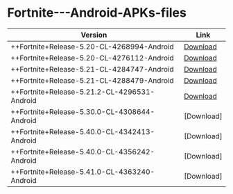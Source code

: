 # Fortnite---Android-APKs-files

|Version|Link|
|--|--|
|++Fortnite+Release-5.20-CL-4268994-Android|[Download](https://dw.uptodown.com/dwn/F6CWak-yxrI0JZDUv46qsKnxYzFqZT-nC6XTZEih2ozKzUr0tJMaPBTWe8PBJa3mcCD1y7fFuwK0W2hP24IYBIIRG0Lg2fQyVV9PEOldQKpaH36Ktf2X81Jxkj-ZRXiW/zwthD2STS9qM0lwurRJeuHRH48h3p4pVkQuGAv1atMY8nRNX_xCiEf_y1Cuo_TAJLUyCJCGxYN7wXfR8YHYv6XaNmKp4vJWLzsNLGJauzAejXXOw2gr7sg1oovrvSWpx/-YL0K11R9rRnEEO3L4n8qL6nQXF7TUQU-gNRS2pwb3jnoOjSgCb-Z0G5udgwS8x5jaOR-BlXh6gYXbN_nKhJI1Tnd3Xiai5KDGrIIE4e7CY=/)|
|++Fortnite+Release-5.20-CL-4276112-Android|[Download](https://dw.uptodown.com/dwn/F6CWak-yxrI0JZDUv46qsKnxYzFqZT-nC6XTZEih2oyFSEssVOx-0etO6TzKg9oD4J7fwI6xVe6HEsSC9J3R2xlrM2VP6Ew3ykTuQArZCJ-chEsLN7gT0Uis0AhfYSlH/HzooiMpKJ908N0V0G-Q1aFYWMrqS_wGaUyFo7URBC6sU1nkCn7xMHltqa-DSiU0hOH46HUBEOKkH9BwgrBdikw1yjHGYrq_YCvnkqhZcJe3QF6fwBRQ78wnITsDcPuhG/6V55YOWgzynpyCylM7ZcDir_fcW1uKCYMI4NjrQyWD7UvzMwMUXlF7HsyO0T7Z9fnKHIibLNDQUdic91ok2LTlHA-aUlLfChLeR-oPplcXI=/)|
|++Fortnite+Release-5.21-CL-4284747-Android|[Download](https://dw.uptodown.com/dwn/F6CWak-yxrI0JZDUv46qsKnxYzFqZT-nC6XTZEih2oxBjOoh5pc9-W4kSO33VWTqFGLYtclBjwL8CDL2aQJCBqBbcFqDUMgsFsy_jarE1kk1rzNQbJXMCX61K9R2UDbv/II-CYdjdlSLJgfCj8empk8CbqPhseePnlnedI5_3DyRDn4ogRQx_pthMWxyMspZ-tyIacAXaLGnpaT1WxrYHM9FI1HLdClsLgtso_5CbGxjCt68t_3oO-oL0qrQIUR7f/3drwSOe723g0C6ZUq72o6P6qOPwxJC9_oiroz5pdFYViWSlh2SSpUSvJ7Gn_oRSBekRdmXVA12RJovVz165qsJkn9LHPXp2fsyD9zXM9cao=/)|
|++Fortnite+Release-5.21-CL-4288479-Android|[Download](https://dw.uptodown.com/dwn/F6CWak-yxrI0JZDUv46qsKnxYzFqZT-nC6XTZEih2oy0h1DA3N5XrUOXKKjHRW2YPAtw_dQ15ukczem0PuM1JmIKK_W710p_TQpWT57oqDTzE0068MuTcbV3_tergxqQ/fJ1zYWyicM22zXLHeynHbzYfyTkQoA6wMA5U-hgt8-7c1Da3g2MYJSRABkVqST89VmgCGJn2FDZWLJ55cxgFrjrxzXMY69xSYpTCETnbG3bBIVx7GN9oyqx5DE-bJeFP/fMe-rIgCMrj93t771pqfhq74nyYnaQNQ7ElRqnraeZV1t4Tr1LWIsxJNP-pSNZpNztHivOgj1sWPKRuI0mGhQyj0V00ZCJuLiEPHBCPaRtE=/)|
|++Fortnite+Release-5.21.2-CL-4296531-Android|[Download](https://dw.uptodown.com/dwn/F6CWak-yxrI0JZDUv46qsKnxYzFqZT-nC6XTZEih2oxrt9Y9DIODM-ZXTdGjHstGH1ZknHlWT6bmUrobEkSyWwuZxuzpPTKKuFve5aFsnNdleRjUzGvjaTHt9NtGhwwR/6fas4Ox9THL-sxyMqgo_W4js7h7mOxJxqC_TMkKGfpRiF8eY3cBtcflROaIQKMxqKwdChtQaX0i-NhWrzn_mQRIKMwIs__fZ9Ya4MLyiadgsnTcAuGd4wZ_PGQfKR0XJ/qfTTX1fbokBTznT5k0o0U0aLJv5g0D7LdDsa1UlI6pjF6NJpFk4XVR6W8FOjKhGikta2kwpM_Wk4usLzdPbpuW3s9Bmjfn427bZWOPeA37k=/)|
|++Fortnite+Release-5.30.0-CL-4308644-Android|[Download]
|++Fortnite+Release-5.40.0-CL-4342413-Android|[Download]
|++Fortnite+Release-5.40.0-CL-4356242-Android|[Download]
|++Fortnite+Release-5.41.0-CL-4363240-Android|[Download]
